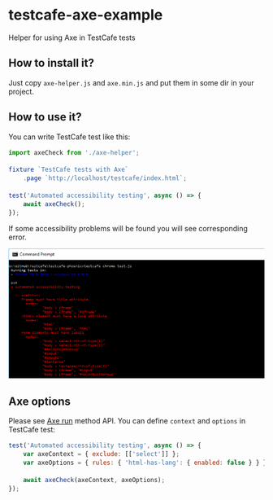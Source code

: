 # testcafe-axe-example
Helper for using Axe in TestCafe tests

## How to install it?

Just copy `axe-helper.js` and `axe.min.js` and put them in some dir in your project.

## How to use it?

You can write TestCafe test like this:

```js
import axeCheck from './axe-helper';

fixture `TestCafe tests with Axe`
    .page `http://localhost/testcafe/index.html`;

test('Automated accessibility testing', async () => {
    await axeCheck();
});
```

If some accessibility problems will be found you will see corresponding error.

![Accessibility errors](https://github.com/helen-dikareva/testcafe-axe-example/blob/master/error.png)

## Axe options

Please see [Axe run](https://github.com/dequelabs/axe-core/blob/develop/doc/API.md#api-name-axerun) method API.
You can define `context` and `options` in TestCafe test:

```js
test('Automated accessibility testing', async () => {
    var axeContext = { exclude: [['select']] };
    var axeOptions = { rules: { 'html-has-lang': { enabled: false } } };

    await axeCheck(axeContext, axeOptions);
});

```
